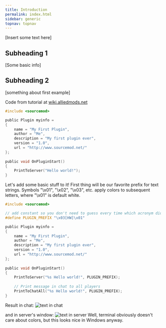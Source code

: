 ```yaml
---
title: Introduction
permalink: index.html
sidebar: generic
topnav: topnav
---
```


[Insert some text here]

## Subheading 1

[Some basic info]

## Subheading 2

[something about first example]

Code from tutorial at <a href="https://wiki.alliedmods.net/Introduction_to_sourcemod_plugins">wiki.alliedmods.net</a>

```c
#include <sourcemod>

public Plugin myinfo =
{
	name = "My First Plugin",
	author = "Me",
	description = "My first plugin ever",
	version = "1.0",
	url = "http://www.sourcemod.net/"
};
 
public void OnPluginStart()
{
	PrintToServer("Hello world!");
}
```

Let's add some basic stuff to it! 
First thing will be our favorite prefix for text strings. Symbols "\x01", "\x02", "\x03", etc. apply colors to subsequent letters, where "\x01" is default white.
```c
#include <sourcemod>

// add constant so you don't need to guess every time which acronym did you choose
#define PLUGIN_PREFIX "\x03[HW]\x01"

public Plugin myinfo =
{
	name = "My First Plugin",
	author = "Me",
	description = "My first plugin ever",
	version = "1.0",
	url = "http://www.sourcemod.net/"
};
 
public void OnPluginStart()
{
	PrintToServer("%s Hello world!", PLUGIN_PREFIX);
	
	// Print message in chat to all players
	PrintToChatAll("%s Hello world!", PLUGIN_PREFIX);
}
```

Result in chat:
<img class="img-responsive img-full" src="{{ site.baseurl }}/img/index_hw_chat.png" alt="text in chat">

and in server's window:
<img class="img-responsive img-full" src="{{ site.baseurl }}/img/index_hw_server.png" alt="text in server">
Well, terminal obviously doesn't care about colors, but this looks nice in Windows anyway.

